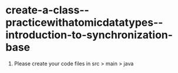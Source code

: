 # create-a-class--practicewithatomicdatatypes--introduction-to-synchronization-base
1. Please create your code files in src > main > java
